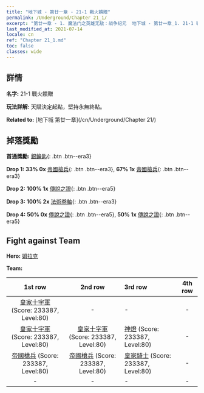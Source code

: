 ```yaml
---
title: "地下城 - 第廿一章 - 21-1 戰火饋贈"
permalink: /Underground/Chapter 21_1/
excerpt: "第廿一章 - 1. 魔法门之英雄无敌：战争纪元  地下城 - 第廿一章_1. 21-1 戰火饋贈"
last_modified_at: 2021-07-14
locale: cn
ref: "Chapter 21_1.md"
toc: false
classes: wide
---
```


## 詳情

 **名字:** 21-1 戰火饋贈

 **玩法詳解:**       天賦決定起點，堅持永無終點。

 **Related to:** [地下城 第廿一章](/cn/Underground/Chapter 21/)

## 掉落獎勵

 **首通獎勵:** [銀鑰匙](/cn/Items/con_693/){: .btn .btn--era3}

 **Drop 1:** **33% 0x** [帝國槍兵](/cn/Items/unt_190/){: .btn .btn--era3}, **67% 1x** [帝國槍兵](/cn/Items/unt_190/){: .btn .btn--era3}

 **Drop 2:** **100% 1x** [傳說之證](/cn/Items/mat_81/){: .btn .btn--era5}

 **Drop 3:** **100% 2x** [法術卷軸](/cn/Items/con_694/){: .btn .btn--era3}

 **Drop 4:** **50% 0x** [傳說之證](/cn/Items/mat_74/){: .btn .btn--era5}, **50% 1x** [傳說之證](/cn/Items/mat_74/){: .btn .btn--era5}


## Fight against Team
 **Hero:** [姆拉克](/cn/heroes/Mullich/)

 **Team:**


  | 1st row | 2nd row | 3rd row | 4th row |
  |:----:|:----:|:----|:----:|
  | [皇家十字軍](/cn/units/Swordsman/) (Score: 233387, Level:80)  | - | - | - |
  | [皇家十字軍](/cn/units/Swordsman/) (Score: 233387, Level:80)  | [皇家十字軍](/cn/units/Swordsman/) (Score: 233387, Level:80)  | [神燈](/cn/units/Genie/) (Score: 233387, Level:80)  | - |
  | [帝國槍兵](/cn/units/Pikeman/) (Score: 233387, Level:80)  | [帝國槍兵](/cn/units/Pikeman/) (Score: 233387, Level:80)  | [皇家騎士](/cn/units/Cavalier/) (Score: 233387, Level:80)  | - |
  | - | - | - | - |


